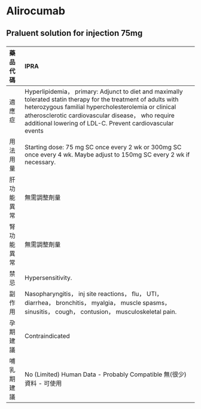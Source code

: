 # Alirocumab

## Praluent solution for injection 75mg

##### 

| 藥品代碼   | IPRA                                                                                                                                                                                                                                                                                      |
|:-----------|:------------------------------------------------------------------------------------------------------------------------------------------------------------------------------------------------------------------------------------------------------------------------------------------|
| 適應症     | Hyperlipidemia， primary: Adjunct to diet and maximally tolerated statin therapy for the treatment of adults with heterozygous familial hypercholesterolemia or clinical atherosclerotic cardiovascular disease， who require additional lowering of LDL-C. Prevent cardiovascular events |
| 用法用量   | Starting dose: 75 mg SC once every 2 wk or 300mg SC once every 4 wk. Maybe adjust to 150mg SC every 2 wk if necessary.                                                                                                                                                                    |
| 肝功能異常 | 無需調整劑量                                                                                                                                                                                                                                                                              |
| 腎功能異常 | 無需調整劑量                                                                                                                                                                                                                                                                              |
| 禁忌       | Hypersensitivity.                                                                                                                                                                                                                                                                         |
| 副作用     | Nasopharyngitis， inj site reactions， flu， UTI， diarrhea， bronchitis， myalgia， muscle spasms， sinusitis， cough， contusion， musculoskeletal pain.                                                                                                                                |
| 孕期建議   | Contraindicated                                                                                                                                                                                                                                                                           |
| 哺乳期建議 | No (Limited) Human Data - Probably Compatible 無(很少)資料 - 可使用                                                                                                                                                                                                                       |

